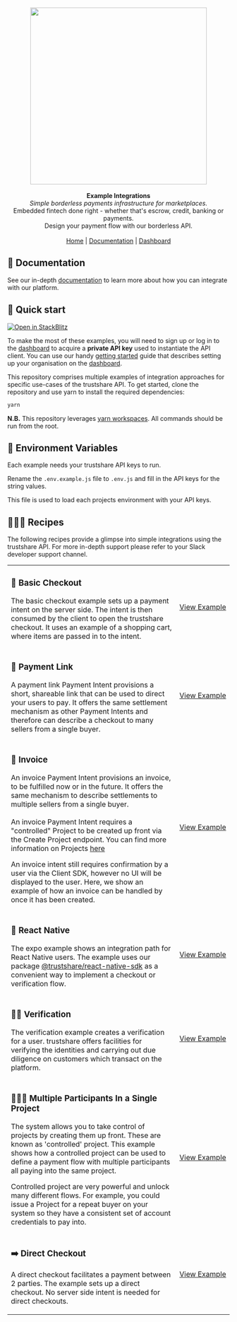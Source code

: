 <p align="center">
  <br/>
  <img width="400px" src="https://assets.staging.trustshare.io/trustshare-logo.png">
  <br/>
  <br/>
  <strong>Example Integrations</strong>
  <br/>
  <i>Simple borderless payments infrastructure for marketplaces.</i>
  <br/>
  Embedded fintech done right - whether that's escrow, credit, banking or payments.
  <br/>
  Design your payment flow with our borderless API.
  <br/>
  <br/>
  <span>
    <a href="https://trustshare.co" target="_blank">Home</a>
    <span> | </span>
    <a href="https://docs.trustshare.io" target="_blank">Documentation</a>
    <span> | </span>
    <a href="https://dashboard.trustshare.io" target="_blank">Dashboard</a>
  </span>
</p>

## 📖 Documentation

See our in-depth [documentation](https://docs.trustshare.io/guides/getting-started) to learn more about how you can integrate with our platform.

## 🚀 Quick start

[![Open in StackBlitz](https://developer.stackblitz.com/img/open_in_stackblitz.svg)](https://stackblitz.com/github/trustshare/examples?file=readme.md)

To make the most of these examples, you will need to sign up or log in to the [dashboard](https://dashboard.trustshare.io/) to acquire a **private API key** used to instantiate the API client. You can use our handy [getting started](https://docs.trustshare.io/guides/getting-started) guide that describes setting up your organisation on the [dashboard](https://dashboard.trustshare.io/).

This repository comprises multiple examples of integration approaches for specific use-cases of the trustshare API. To get started, clone the repository and use yarn to install the required dependencies:

```bash
yarn
```

**N.B.** This repository leverages [yarn workspaces](https://classic.yarnpkg.com/lang/en/docs/workspaces/). All commands should be run from the root.

## 🌳 Environment Variables

Each example needs your trustshare API keys to run.

Rename the `.env.example.js` file to `.env.js` and fill in the API keys for the string values.

This file is used to load each projects environment with your API keys.

## 👨🏽‍🍳 Recipes

The following recipes provide a glimpse into simple integrations using the trustshare API. For more in-depth support please refer to your Slack developer support channel.

<table>
  <tr>
    <td>
      <h3>🛒 Basic Checkout</h3>
      <p>The basic checkout example sets up a payment intent on the server side. The intent is then consumed by the client to open the trustshare checkout. It uses an example of a shopping cart, where items are passed in to the intent.</p>
    </td>
    <td><a href="/examples/basic-checkout">View&nbsp;Example</a></td>
  </tr>
  <tr>
    <td>
      <h3>🔗 Payment Link</h3>
      <p>
      A payment link Payment Intent provisions a short, shareable link that can be used to direct your users to pay. It offers the same settlement mechanism as other Payment Intents and therefore can describe a checkout to many sellers from a single buyer.
      </p>
    </td>
    <td><a href="/examples/payment-link">View&nbsp;Example</a></td>
  </tr>
  <tr>
    <td>
      <h3>🧾 Invoice</h3>
      <p>An invoice Payment Intent provisions an invoice, to be fulfilled now or in the future. It offers the same mechanism to describe settlements to multiple sellers from a single buyer.<br/><br/>An invoice Payment Intent requires a "controlled" Project to be created up front via the Create Project endpoint. You can find more information on Projects <a href="https://docs.trustshare.io/guides/projects">here</a></p><p>An invoice intent still requires confirmation by a user via the Client SDK, however no UI will be displayed to the user. Here, we show an example of how an invoice can be handled by once it has been created.</p>
    </td>
    <td><a href="/examples/invoice">View&nbsp;Example</a></td>
  </tr>
  <tr>
    <td>
      <h3>📱 React Native</h3>
      <p>The expo example shows an integration path for React Native users. The example uses our package <a href="https://www.npmjs.com/package/@trustshare/react-native-sdk">@trustshare/react-native-sdk</a> as a convenient way to implement a checkout or verification flow.</p>
    </td>
    <td><a href="/examples/expo">View&nbsp;Example</a></td>
  </tr>
  <tr>
    <td>
      <h3>🙋‍♂️ Verification</h3>
      <p>The verification example creates a verification for a user. trustshare offers facilities for verifying the identities and carrying out due diligence on customers which transact on the platform.</p>
    </td>
    <td><a href="/examples/verification">View&nbsp;Example</a></td>
  </tr>
  <tr>
    <td>
      <h3>👨‍👩‍👧 Multiple Participants In a Single Project</h3>
      <p>
      The system allows you to take control of projects by creating them up front. These are known as 'controlled' project. This example shows how a controlled project can be used to define a payment flow with multiple participants all paying into the same project.</p><p>Controlled project are very powerful and unlock many different flows. For example, you could issue a Project for a repeat buyer on your system so they have a consistent set of account credentials to pay into.</p>
    </td>
    <td><a href="/examples/multiple-participants-single-project">View&nbsp;Example</a></td>
  </tr>
  <tr>
    <td>
      <h3>➡️ Direct Checkout</h3>
      <p>
A direct checkout facilitates a payment between 2 parties. The example sets up a direct checkout. No server side intent is needed for direct checkouts.</p>
    </td>
    <td><a href="/examples/direct-checkout">View&nbsp;Example</a></td>
  </tr>
</table>
